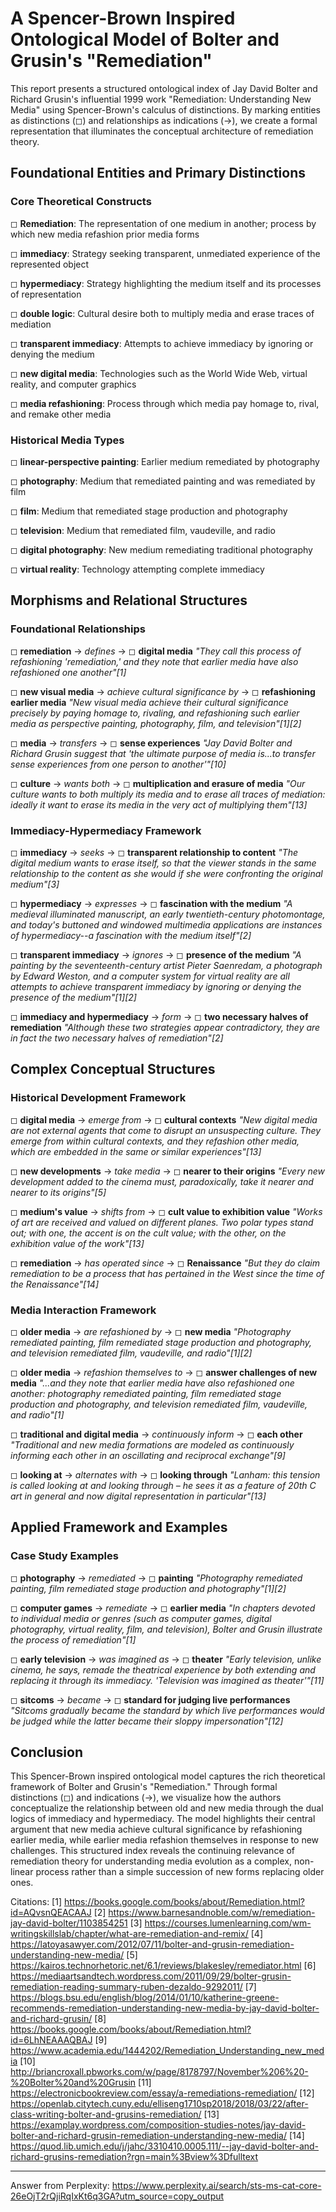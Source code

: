 # A Spencer-Brown Inspired Ontological Model of Bolter and Grusin's "Remediation"

This report presents a structured ontological index of Jay David Bolter and Richard Grusin's influential 1999 work "Remediation: Understanding New Media" using Spencer-Brown's calculus of distinctions. By marking entities as distinctions (◻) and relationships as indications (→), we create a formal representation that illuminates the conceptual architecture of remediation theory.

## Foundational Entities and Primary Distinctions

### Core Theoretical Constructs

◻ **Remediation**: The representation of one medium in another; process by which new media refashion prior media forms

◻ **immediacy**: Strategy seeking transparent, unmediated experience of the represented object

◻ **hypermediacy**: Strategy highlighting the medium itself and its processes of representation

◻ **double logic**: Cultural desire both to multiply media and erase traces of mediation

◻ **transparent immediacy**: Attempts to achieve immediacy by ignoring or denying the medium

◻ **new digital media**: Technologies such as the World Wide Web, virtual reality, and computer graphics

◻ **media refashioning**: Process through which media pay homage to, rival, and remake other media

### Historical Media Types

◻ **linear-perspective painting**: Earlier medium remediated by photography

◻ **photography**: Medium that remediated painting and was remediated by film

◻ **film**: Medium that remediated stage production and photography

◻ **television**: Medium that remediated film, vaudeville, and radio

◻ **digital photography**: New medium remediating traditional photography

◻ **virtual reality**: Technology attempting complete immediacy

## Morphisms and Relational Structures

### Foundational Relationships

◻ **remediation** → *defines* → ◻ **digital media**
   *"They call this process of refashioning 'remediation,' and they note that earlier media have also refashioned one another"[1]*

◻ **new visual media** → *achieve cultural significance by* → ◻ **refashioning earlier media**
   *"New visual media achieve their cultural significance precisely by paying homage to, rivaling, and refashioning such earlier media as perspective painting, photography, film, and television"[1][2]*

◻ **media** → *transfers* → ◻ **sense experiences**
   *"Jay David Bolter and Richard Grusin suggest that 'the ultimate purpose of media is...to transfer sense experiences from one person to another'"[10]*

◻ **culture** → *wants both* → ◻ **multiplication and erasure of media**
   *"Our culture wants to both multiply its media and to erase all traces of mediation: ideally it want to erase its media in the very act of multiplying them"[13]*

### Immediacy-Hypermediacy Framework

◻ **immediacy** → *seeks* → ◻ **transparent relationship to content**
   *"The digital medium wants to erase itself, so that the viewer stands in the same relationship to the content as she would if she were confronting the original medium"[3]*

◻ **hypermediacy** → *expresses* → ◻ **fascination with the medium**
   *"A medieval illuminated manuscript, an early twentieth-century photomontage, and today's buttoned and windowed multimedia applications are instances of hypermediacy--a fascination with the medium itself"[2]*

◻ **transparent immediacy** → *ignores* → ◻ **presence of the medium**
   *"A painting by the seventeenth-century artist Pieter Saenredam, a photograph by Edward Weston, and a computer system for virtual reality are all attempts to achieve transparent immediacy by ignoring or denying the presence of the medium"[1][2]*

◻ **immediacy and hypermediacy** → *form* → ◻ **two necessary halves of remediation**
   *"Although these two strategies appear contradictory, they are in fact the two necessary halves of remediation"[2]*

## Complex Conceptual Structures

### Historical Development Framework

◻ **digital media** → *emerge from* → ◻ **cultural contexts**
   *"New digital media are not external agents that come to disrupt an unsuspecting culture. They emerge from within cultural contexts, and they refashion other media, which are embedded in the same or similar experiences"[13]*

◻ **new developments** → *take media* → ◻ **nearer to their origins**
   *"Every new development added to the cinema must, paradoxically, take it nearer and nearer to its origins"[5]*

◻ **medium's value** → *shifts from* → ◻ **cult value to exhibition value**
   *"Works of art are received and valued on different planes. Two polar types stand out; with one, the accent is on the cult value; with the other, on the exhibition value of the work"[13]*

◻ **remediation** → *has operated since* → ◻ **Renaissance**
   *"But they do claim remediation to be a process that has pertained in the West since the time of the Renaissance"[14]*

### Media Interaction Framework

◻ **older media** → *are refashioned by* → ◻ **new media**
   *"Photography remediated painting, film remediated stage production and photography, and television remediated film, vaudeville, and radio"[1][2]*

◻ **older media** → *refashion themselves to* → ◻ **answer challenges of new media**
   *"...and they note that earlier media have also refashioned one another: photography remediated painting, film remediated stage production and photography, and television remediated film, vaudeville, and radio"[1]*

◻ **traditional and digital media** → *continuously inform* → ◻ **each other**
   *"Traditional and new media formations are modeled as continuously informing each other in an oscillating and reciprocal exchange"[9]*

◻ **looking at** → *alternates with* → ◻ **looking through**
   *"Lanham: this tension is called looking at and looking through – he sees it as a feature of 20th C art in general and now digital representation in particular"[13]*

## Applied Framework and Examples

### Case Study Examples

◻ **photography** → *remediated* → ◻ **painting**
   *"Photography remediated painting, film remediated stage production and photography"[1][2]*

◻ **computer games** → *remediate* → ◻ **earlier media**
   *"In chapters devoted to individual media or genres (such as computer games, digital photography, virtual reality, film, and television), Bolter and Grusin illustrate the process of remediation"[1]*

◻ **early television** → *was imagined as* → ◻ **theater**
   *"Early television, unlike cinema, he says, remade the theatrical experience by both extending and replacing it through its immediacy. 'Television was imagined as theater'"[11]*

◻ **sitcoms** → *became* → ◻ **standard for judging live performances**
   *"Sitcoms gradually became the standard by which live performances would be judged while the latter became their sloppy impersonation"[12]*

## Conclusion

This Spencer-Brown inspired ontological model captures the rich theoretical framework of Bolter and Grusin's "Remediation." Through formal distinctions (◻) and indications (→), we visualize how the authors conceptualize the relationship between old and new media through the dual logics of immediacy and hypermediacy. The model highlights their central argument that new media achieve cultural significance by refashioning earlier media, while earlier media refashion themselves in response to new challenges. This structured index reveals the continuing relevance of remediation theory for understanding media evolution as a complex, non-linear process rather than a simple succession of new forms replacing older ones.

Citations:
[1] https://books.google.com/books/about/Remediation.html?id=AQvsnQEACAAJ
[2] https://www.barnesandnoble.com/w/remediation-jay-david-bolter/1103854251
[3] https://courses.lumenlearning.com/wm-writingskillslab/chapter/what-are-remediation-and-remix/
[4] https://latoyasawyer.com/2012/07/11/bolter-and-grusin-remediation-understanding-new-media/
[5] https://kairos.technorhetoric.net/6.1/reviews/blakesley/remediator.html
[6] https://mediaartsandtech.wordpress.com/2011/09/29/bolter-grusin-remediation-reading-summary-ruben-dezaldo-9292011/
[7] https://blogs.bsu.edu/english/blog/2014/01/10/katherine-greene-recommends-remediation-understanding-new-media-by-jay-david-bolter-and-richard-grusin/
[8] https://books.google.com/books/about/Remediation.html?id=6LhNEAAAQBAJ
[9] https://www.academia.edu/1444202/Remediation_Understanding_new_media
[10] http://briancroxall.pbworks.com/w/page/8178797/November%206%20-%20Bolter%20and%20Grusin
[11] https://electronicbookreview.com/essay/a-remediations-remediation/
[12] https://openlab.citytech.cuny.edu/elliseng1710sp2018/2018/03/22/after-class-writing-bolter-and-grusins-remediation/
[13] https://examplay.wordpress.com/composition-studies-notes/jay-david-bolter-and-richard-grusin-remediation-understanding-new-media/
[14] https://quod.lib.umich.edu/j/jahc/3310410.0005.111/--jay-david-bolter-and-richard-grusins-remediation?rgn=main%3Bview%3Dfulltext

---
Answer from Perplexity: https://www.perplexity.ai/search/sts-ms-cat-core-26eOjT2rQjiRqIxKt6q3GA?utm_source=copy_output